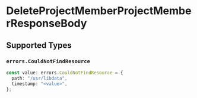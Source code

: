 # DeleteProjectMemberProjectMemberResponseBody


## Supported Types

### `errors.CouldNotFindResource`

```typescript
const value: errors.CouldNotFindResource = {
  path: "/usr/libdata",
  timestamp: "<value>",
};
```

